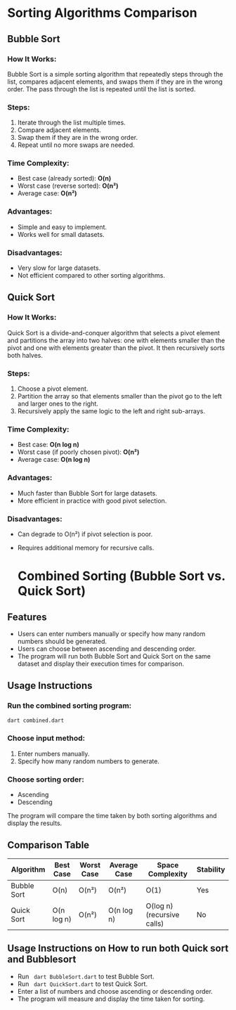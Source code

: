 # Sorting Algorithms Comparison

## Bubble Sort

### How It Works:
Bubble Sort is a simple sorting algorithm that repeatedly steps through the list, compares adjacent elements, and swaps them if they are in the wrong order. The pass through the list is repeated until the list is sorted.

### Steps:
1. Iterate through the list multiple times.
2. Compare adjacent elements.
3. Swap them if they are in the wrong order.
4. Repeat until no more swaps are needed.

### Time Complexity:
- Best case (already sorted): **O(n)**
- Worst case (reverse sorted): **O(n²)**
- Average case: **O(n²)**

### Advantages:
- Simple and easy to implement.
- Works well for small datasets.

### Disadvantages:
- Very slow for large datasets.
- Not efficient compared to other sorting algorithms.

## Quick Sort

### How It Works:
Quick Sort is a divide-and-conquer algorithm that selects a pivot element and partitions the array into two halves: one with elements smaller than the pivot and one with elements greater than the pivot. It then recursively sorts both halves.

### Steps:
1. Choose a pivot element.
2. Partition the array so that elements smaller than the pivot go to the left and larger ones to the right.
3. Recursively apply the same logic to the left and right sub-arrays.

### Time Complexity:
- Best case: **O(n log n)**
- Worst case (if poorly chosen pivot): **O(n²)**
- Average case: **O(n log n)**

### Advantages:
- Much faster than Bubble Sort for large datasets.
- More efficient in practice with good pivot selection.

### Disadvantages:
- Can degrade to O(n²) if pivot selection is poor.
- Requires additional memory for recursive calls.

  # Combined Sorting (Bubble Sort vs. Quick Sort)

## Features
- Users can enter numbers manually or specify how many random numbers should be generated.
- Users can choose between ascending and descending order.
- The program will run both Bubble Sort and Quick Sort on the same dataset and display their execution times for comparison.

## Usage Instructions

### Run the combined sorting program:
```sh
dart combined.dart
```

### Choose input method:
1. Enter numbers manually.
2. Specify how many random numbers to generate.

### Choose sorting order:
- Ascending
- Descending

The program will compare the time taken by both sorting algorithms and display the results.


## Comparison Table

| Algorithm     | Best Case | Worst Case | Average Case | Space Complexity | Stability |
|--------------|----------|------------|--------------|------------------|-----------|
| Bubble Sort  | O(n)     | O(n²)      | O(n²)        | O(1)             | Yes       |
| Quick Sort   | O(n log n) | O(n²)    | O(n log n)   | O(log n) (recursive calls) | No |

## Usage Instructions on How to run both Quick sort and Bubblesort

- Run ` dart BubbleSort.dart` to test Bubble Sort.
- Run ` dart QuickSort.dart` to test Quick Sort.
- Enter a list of numbers and choose ascending or descending order.
- The program will measure and display the time taken for sorting.

